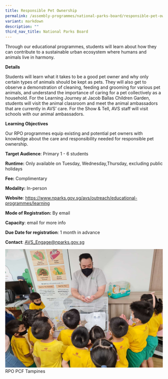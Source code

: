 ```yaml
---
title: Responsible Pet Ownership
permalink: /assembly-programmes/national-parks-board/responsible-pet-ownership/
variant: markdown
description: ""
third_nav_title: National Parks Board
---
```

Through our educational programmes, students will learn about how they can contribute to a sustainable urban ecosystem where humans and animals live in harmony.

**Details**

Students will learn what it takes to be a good pet owner and why only certain types of animals should be kept as pets. They will also get to observe a demonstration of cleaning, feeding and grooming for various pet animals, and understand the importance of caring for a pet collectively as a household. For the Learning Journey at Jacob Ballas Children Garden, students will visit the animal classroom and meet the animal ambassadors that are currently in AVS’ care. For the Show & Tell, AVS staff will visit schools with our animal ambassadors.

**Learning Objectives**

Our RPO programmes equip existing and potential pet owners with knowledge about the care and responsibility needed for responsible pet ownership.

**Target Audience**: Primary 1 - 6 students

**Runtime:** Only available on Tuesday, Wednesday,Thursday, excluding public holidays

**Fee:** Complimentary

**Modality:** In-person

**Website**: https://www.nparks.gov.sg/avs/outreach/educational-programmes/learning

**Mode of Registration:** By email

**Capacity**: email for more info

**Due Date for registration**: 1 month in advance

**Contact**: AVS_Engage@nparks.gov.sg

![](/images/nparks_RPO_PCF_Tampines.jpg)RPO PCF Tampines